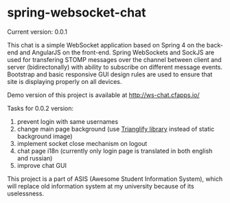 # spring-websocket-chat
Current version: 0.0.1

This chat is a simple WebSocket application based on Spring 4 on the back-end and AngularJS on the front-end. Spring WebSockets and SockJS are used for transfering STOMP messages over the channel between client and server (bidirectonally) with ability to subscribe on different message events. Bootstrap and basic responsive GUI design rules are used to ensure that site is displaying properly on all devices.

Demo version of this project is available at http://ws-chat.cfapps.io/

Tasks for 0.0.2 version:  
1) prevent login with same usernames  
2) change main page background (use [Trianglify library](http://qrohlf.com/trianglify/) instead of static background image)  
3) implement socket close mechanism on logout  
4) chat page i18n (currently only login page is translated in both english and russian)  
5) improve chat GUI

This project is a part of ASIS (Awesome Student Information System), which will replace old information system at my university because of its uselessness.

